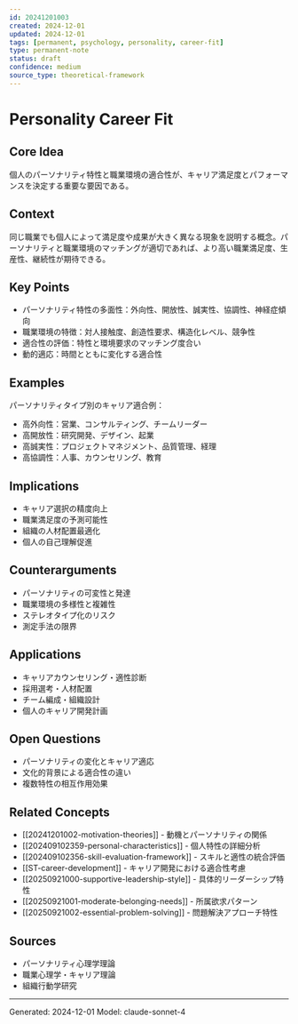 ```yaml
---
id: 20241201003
created: 2024-12-01
updated: 2024-12-01
tags: [permanent, psychology, personality, career-fit]
type: permanent-note
status: draft
confidence: medium
source_type: theoretical-framework
---
```


# Personality Career Fit

## Core Idea
個人のパーソナリティ特性と職業環境の適合性が、キャリア満足度とパフォーマンスを決定する重要な要因である。

## Context
同じ職業でも個人によって満足度や成果が大きく異なる現象を説明する概念。パーソナリティと職業環境のマッチングが適切であれば、より高い職業満足度、生産性、継続性が期待できる。

## Key Points
- パーソナリティ特性の多面性：外向性、開放性、誠実性、協調性、神経症傾向
- 職業環境の特徴：対人接触度、創造性要求、構造化レベル、競争性
- 適合性の評価：特性と環境要求のマッチング度合い
- 動的適応：時間とともに変化する適合性

## Examples
パーソナリティタイプ別のキャリア適合例：
- 高外向性：営業、コンサルティング、チームリーダー
- 高開放性：研究開発、デザイン、起業
- 高誠実性：プロジェクトマネジメント、品質管理、経理
- 高協調性：人事、カウンセリング、教育

## Implications
- キャリア選択の精度向上
- 職業満足度の予測可能性
- 組織の人材配置最適化
- 個人の自己理解促進

## Counterarguments
- パーソナリティの可変性と発達
- 職業環境の多様性と複雑性
- ステレオタイプ化のリスク
- 測定手法の限界

## Applications
- キャリアカウンセリング・適性診断
- 採用選考・人材配置
- チーム編成・組織設計
- 個人のキャリア開発計画

## Open Questions
- パーソナリティの変化とキャリア適応
- 文化的背景による適合性の違い
- 複数特性の相互作用効果

## Related Concepts
- [[20241201002-motivation-theories]] - 動機とパーソナリティの関係
- [[202409102359-personal-characteristics]] - 個人特性の詳細分析
- [[202409102356-skill-evaluation-framework]] - スキルと適性の統合評価
- [[ST-career-development]] - キャリア開発における適合性考慮
- [[20250921000-supportive-leadership-style]] - 具体的リーダーシップ特性
- [[20250921001-moderate-belonging-needs]] - 所属欲求パターン
- [[20250921002-essential-problem-solving]] - 問題解決アプローチ特性

## Sources
- パーソナリティ心理学理論
- 職業心理学・キャリア理論
- 組織行動学研究

---
Generated: 2024-12-01
Model: claude-sonnet-4